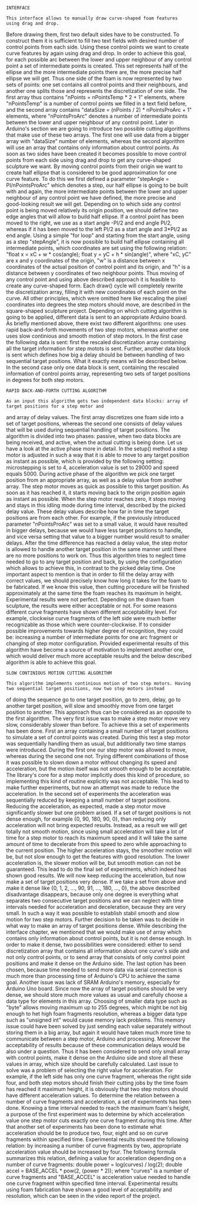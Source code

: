 	INTERFACE
	
	This interface allows to manually draw curve-shaped foam features using drag and drop.
Before drawing them, first two default sides have to be constructed. To construct them it
is sufficient to fill two text fields with desired number of control points from each side.
Using these control points we want to create curve features by again using drag and drop.
In order to achieve this goal, for each possible arc between the lower and upper neighbour of
any control point a set of intermediate points is created. This set represents half of the ellipse
and the more intermediate points there are, the more precise half ellipse we will get. Thus
one side of the foam is now represented by two sets of points: one set contains all control
points and their neighbours, and another one splits those and represents the discretization
of one side. The first array thus contains "nPoints = nPointsTemp * 2 + 1" elements, where
"nPointsTemp" is a number of control points we filled in a text field before, and the second
array contains "dataSize = (nPoints / 2) * nPointsProArc + 1" elements, where "nPointsProArc"
denotes a number of intermediate points between the lower and upper neighbour of any control point.
	Later in Arduino's section we are going to introduce two possible cutting algorithms that
make use of these two arrays. The first one will use data from a bigger array with "dataSize" number
of elements, whereas the second algorithm will use an array that contains only information about
control points.
	As soon as two sides have been created it becomes possible to move control points from each side
using drag and drop to get any curve-shaped sculpture we want. By moving control points from their
origin we want to create half ellipse that is considered to be good approximation for one curve
feature. To do this we first defined a parameter "stepAngle = PI/nPointsProArc" which denotes
a step, our half ellipse is going to be built with and again, the more intermediate points between the 
lower and upper neighbour of any control point we have defined, the more precise and good-looking
result we will get. Depending on to which side any control point is being moved relatively its
origin position, we should define two edge angles that will allow to build half ellipse. If a control
point has been moved to the right, we use as a start angle -PI/2 and end angle PI/2, whereas if it
has been moved to the left PI/2 as a start angle and 3*PI/2 as end angle. Using a simple "for loop"
and starting from the start angle, using as a step "stepAngle", it is now possible to build half
ellipse containing all intermediate points, which coordinates are set using the following relation:
"float x = xC + w * cos(angle); float y = yC + h * sin(angle)", where "xC, yC" are x and y coordinates
of the origin, "w" is a distance between x coordinates of the actual position of control point and its origin, and
"h" is a distance between y coordinates of two neighbour points. Thus moving of any control point
and using above described approach it is feasible to create any curve-shaped form. Each draw()
cycle will completely rewrite the discretization array, filling it with new coordinates of each point
on the curve.
	All other principles, which were omitted here like rescaling the pixel coordinates into degrees the step
motors should move, are described in the square-shaped sculpture project. Depending on which cutting algorithm
is going to be applied, different data is sent to an appropriate Arduino board. As briefly mentioned above,
there exist two different algorithms: one uses rapid back-and-forth movements of two step motors, whereas
another one uses slow continious and smooth motion of step motors. In the first case the following data is
sent: first the rescaled discretization array containing all the target information for step motots is sent.
Further, another data block is sent which defines how big a delay should be between handling of two sequential
target positions. What it exactly means will be described below. In the second case only one data block is sent,
containing the rescaled information of control points array, representing two sets of target positions in degrees for
both step motors.

	RAPID BACK-AND-FORTH CUTTING ALGORITHM
	
	As an input this algorithm gets two independent data blocks: array of target positions for a step motor and
and array of delay values. The first array discretizes one foam side into a set of target positions, whereas the second
one consists of delay values that will be used during sequential handling of target positions. The algorithm
is divided into two phases: passive, when two data blocks are being received, and active, when the actual cutting is being 
done. Let us have a look at the active phase more in detail. In the setup() method a step motor is adjusted in such a way that
it is able to move to any target position as instant as possible, which is provided by the following setting: microstepping
is set to 4, acceleration value is set to 29000 and speed equals 5000. 
	During active phase of the algorithm we pick one target position from an appropriate array, as well as a delay value from
another array. The step motor moves as quick as possible to this target position. As soon as it has reached it, it starts moving
back to the origin position again as instant as possible. When the step motor reaches zero, it stops moving and stays
in this idling mode during time interval, described by the picked delay value. These delay values describe how far in time the target
positions are from each other. For example, if the previously introduced parameter "nPointsProArc" was set to a small value, it
would have resulted in bigger delays, because we would have less target positions to handle, and vice versa setting that value to
a bigger number would result to smaller delays. After the time difference has reached a delay value, the step motor is allowed
to handle another target position in the same manner until there are no more positions to work on.
	Thus this algorithm tries to neglect time needed to go to any target position and back, by using the configuration which
allows to achieve this, in contrast to the picked delay time. One important aspect to mention is that in order to fill the delay array
with correct values, we should precisely know how long it takes for the foam to be fabricated. If we know this value, then cutting
procedure will be finished approximately at the same time the foam reaches its maximum in height.
	Experimental results were not perfect. Depending on the drawn foam sculpture, the results were either acceptable or not. For some
reasons different curve fragments have shown different acceptability level. For example, clockwise curve fragments of the left
side were much better recognizable as those which were counter-clockwise. If to consider possible improvements towards higher degree
of recognition, they could be: increasing a number of intermediate points for one arc fragment or changing of step motor configuration.
	Provided experimental results of this algorithm have become a source of motivation to implement another one, which would deliver 
much more acceptable results and the below described algorithm is able to achieve this goal.

	
	SLOW CONTINIOUS MOTION CUTTING ALGORITHM
		
	This algorithm implements continious motion of two step motors. Having two sequential target positions, now two step motors instead
of doing the sequence go to one target position, go to zero, delay, go to another target position, will slow and smoothly move from one
target position to another. This approach thus can be considered as an opposite to the first algorithm.
	The very first issue was to make a step motor move very slow, considerably slower than before. To achieve this a set of experiments
has been done. First an array containing a small number of target positions to simulate a set of control points was created.
During this test a step motor was sequentially handling them as usual, but additionally two time stamps were introduced. 
During the first one our step motor was allowed to move, whereas during the second one not. Trying different combinations of those it was
possible to slown down a motor without changing its speed and acceleration, but the motion itself was not smooth enough to be acceptable. 
The library's core for a step motor implicitly does this kind of procedure, so implementing this kind of routine explicitly was not acceptable. 
This lead to make further experiments, but now an attempt was made to reduce the acceleration.
	In the second set of experiments the acceleration was sequentially reduced by keeping a small number of target positions. Reducing
the acceleration, as expected, made a step motor move significantly slower but one problem arised. If a set of target positions is not
dense enough, for example {0, 90, 180, 90, 0}, than reducing only acceleration will not bring expected results. Instead, as a result
we will get totally not smooth motion, since using small acceleration will take a lot of time for a step motor to reach its maximum
speed and it will take the same amount of time to decelerate from this speed to zero while approaching to the current position. The higher
acceleration stays, the smoother motion will be, but not slow enough to get the features with good resolution. The lower acceleration
is, the slower motion will be, but smooth motion can not be guaranteed. This lead to do the final set of experiments, which indeed
has shown good results.
	We will now keep reducing the acceleration, but now make a set of target positions very dense. If we take a set from above and make
it dense like {0, 1, 2, ..., 90, 91, ..., 180, ..., 0}, the above described disadvantage disappears, because only one degree is everything
what separates two consecutive target positions and we can neglect with time intervals needed for acceleration and deceleration, because
they are very small. In such a way it was possible to establish stabil smooth and slow motion for two step motors. Further decision to be 
taken was to decide in what way to make an array of target positions dense. While describing the interface chapter, we mentioned that
we would make use of array which contains only information about control points, but it is not dense enough. In order to make it
dense, two possibilities were considered: either to send discretization array that contains all information about one curve's side and not
only control points, or to send array that consists of only control point positions and make it dense on the Arduino side. The last option
has been chosen, because time needed to send more data via serial connection is much more than processing time of Arduino's CPU to achieve
the same goal.
	Another issue was lack of SRAM Arduino's memory, especially for Arduino Uno board. Since now the array of target positions should be very
dense, we should store much more values as usual and carefully choose a data type for elements in this array. Choosing of smaller data type
such as "byte" allows moving maximum up to 255 degrees, which might be not big enough to het high foam fragments resolution, whereas a bigger
data type such as "unsigned int" would cause memory lack problems. This memory issue could have been solved by just sending each value
separately without storing them in a big array, but again it would have taken much more time to communicate between a step motor, Arduino
and processing. Moreover the acceptability of results because of these communication delays would be also under a question. Thus it has
been considered to send only small array with control points, make it dense on the Arduino side and store all these values in array, which
size should be carefully calculated. 
	Last issue to solve was a problem of selecting the right value for acceleration. For example, if the left side has only one curve
fragment, whereas the right side four, and both step motors should finish their cutting jobs by the time foam has reached it maximum
height, it is obviously that two step motors should have different acceleration values. To determine the relation between a number
of curve fragments and acceleration, a set of experiments has been done. Knowing a time interval needed to reach the maximum foam's height,
a purpose of the first experiment was to determine by which acceleration value one step motor cuts exactly one curve fragment during
this time. After that another set of experiments has been done to estimate what acceleration should be to produce two, four, eight and 
so on curve fragments within specified time. Experimental results showed the following relation: by increasing a number of curve fragments
by two, appropriate acceleration value should be increased by four. The following formula summarizes this relation, defining a value
for acceleration depending on a number of curve fragments:
double power = log(curves) / log(2);
double accel = BASE_ACCEL * pow(2, (power * 2));
where "curves" is a number of curve fragments and "BASE_ACCEL" is acceleration value needed to handle one curve fragment within specified
time interval.
	Experimental results using foam fabrication have shown a good level of acceptability and resolution, which can be seen in the video
report of the project.
